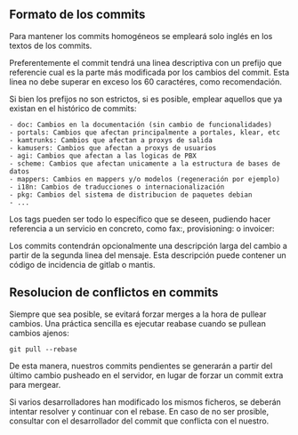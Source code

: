 ## Formato de los commits

Para mantener los commits homogéneos se empleará solo inglés en los textos
de los commits.

Preferentemente el commit tendrá una linea descriptiva con un prefijo que
referencie cual es la parte más modificada por los cambios del commit. Esta
linea no debe superar en exceso los 60 caractéres, como recomendación.

Si bien los prefijos no son estrictos, si es posible, emplear aquellos que ya
existan en el histórico de commits:

    - doc: Cambios en la documentación (sin cambio de funcionalidades)
    - portals: Cambios que afectan principalmente a portales, klear, etc
    - kamtrunks: Cambios que afectan a proxys de salida
    - kamusers: Cambios que afectan a proxys de usuarios
    - agi: Cambios que afectan a las logicas de PBX
    - scheme: Cambios que afectan unicamente a la estructura de bases de datos
    - mappers: Cambios en mappers y/o modelos (regeneración por ejemplo)
    - i18n: Cambios de traducciones o internacionalización
    - pkg: Cambios del sistema de distribucion de paquetes debian
    - ...

Los tags pueden ser todo lo específico que se deseen, pudiendo hacer referencia
a un servicio en concreto, como fax:, provisioning: o invoicer:

Los commits contendrán opcionalmente una descripción larga del cambio a partir
de la segunda linea del mensaje. Esta descripción puede contener un código de
incidencia de gitlab o mantis.

## Resolucion de conflictos en commits

Siempre que sea posible, se evitará forzar merges a la hora de pullear cambios.
Una práctica sencilla es ejecutar reabase cuando se pullean cambios ajenos:

    git pull --rebase

De esta manera, nuestros commits pendientes se generarán a partir del último cambio
pusheado en el servidor, en lugar de forzar un commit extra para mergear.

Si varios desarrolladores han modificado los mismos ficheros, se deberán intentar
resolver y continuar con el rebase. En caso de no ser prosible, consultar con el
desarrollador del commit que conflicta con el nuestro.

